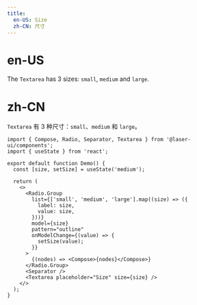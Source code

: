 ```yaml
---
title:
  en-US: Size
  zh-CN: 尺寸
---
```


# en-US

The `Textarea` has 3 sizes: `small`, `medium` and `large`.

# zh-CN

`Textarea` 有 3 种尺寸：`small`、`medium` 和 `large`。

```tsx
import { Compose, Radio, Separator, Textarea } from '@laser-ui/components';
import { useState } from 'react';

export default function Demo() {
  const [size, setSize] = useState('medium');

  return (
    <>
      <Radio.Group
        list={['small', 'medium', 'large'].map((size) => ({
          label: size,
          value: size,
        }))}
        model={size}
        pattern="outline"
        onModelChange={(value) => {
          setSize(value);
        }}
      >
        {(nodes) => <Compose>{nodes}</Compose>}
      </Radio.Group>
      <Separator />
      <Textarea placeholder="Size" size={size} />
    </>
  );
}
```
